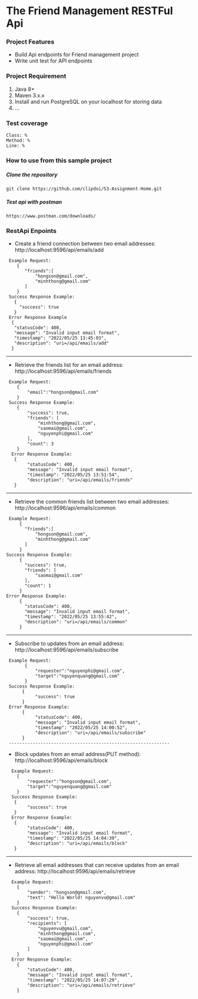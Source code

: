 # The Friend Management RESTFul Api

### Project Features

* Build Api endpoints for Friend management project
* Write unit test for API endpoints

### Project Requirement
1. Java 8+
2. Maven 3.x.x
3. Install and run PostgreSQL on your localhost for storing data
4. ...

### Test coverage
    Class: %
    Method: %
    Line: %

### How to use from this sample project
##### Clone the repository
```
git clone https://github.com/clipdoi/S3-Assignment-Home.git
```
##### Test api with postman
```
https://www.postman.com/downloads/
```

### RestApi Enpoints

* Create a friend connection between two email addresses: http://localhost:9596/api/emails/add
 ````
  Example Request:
     {
        "friends":[
            "hongson@gmail.com",
            "minhthong@gmail.com"
        ]
     }
  Success Response Example:
    {
      "success": true
    }
  Error Response Example
   {
    "statusCode": 400,
    "message": "Invalid input email format",
    "timestamp": "2022/05/25 13:45:03",
    "description": "uri=/api/emails/add"
   }
   ````
  -------------------------------------------------------------

* Retrieve the friends list for an email address: http://localhost:9596/api/emails/friends
````
 Example Request:
    {
        "email":"hongson@gmail.com"
    }
 Success Response Example:
    {
        "success": true,
        "friends": [
            "minhthong@gmail.com",
            "saomai@gmail.com",
            "nguyenphi@gmail.com"
        ],
        "count": 3
    }
  Error Response Example:
   {
        "statusCode": 400,
        "message": "Invalid input email format",
        "timestamp": "2022/05/25 13:51:54",
        "description": "uri=/api/emails/friends"
   }
 ````
 -------------------------------------------------------------

* Retrieve the common friends list between two email addresses: http://localhost:9596/api/emails/common
 ````
  Example Request:
      {
        "friends":[
            "hongson@gmail.com",
            "minhthong@gmail.com"
        ]
      }
 Success Response Example:
      {
        "success": true,
        "friends": [
            "saomai@gmail.com"
        ],
        "count": 1
      }
 Error Response Example:
      {
        "statusCode": 400,
        "message": "Invalid input email format",
        "timestamp": "2022/05/25 13:55:42",
        "description": "uri=/api/emails/common"
      }
  ````
  -------------------------------------------------------------

* Subscribe to updates from an email address: http://localhost:9596/api/emails/subscribe
 ````
  Example Request:
        {
            "requester":"nguyenphi@gmail.com",
            "target":"nguyenquang@gmail.com"
        }
  Success Response Example:
       {
            "success": true
       }
  Error Response Example:
       {
            "statusCode": 400,
            "message": "Invalid input email format",
            "timestamp": "2022/05/25 14:00:52",
            "description": "uri=/api/emails/subscribe"
       }
  -------------------------------------------------------------
````
* Block updates from an email address(PUT method): http://localhost:9596/api/emails/block
````
  Example Request:
    {   
        "requester":"hongson@gmail.com",
        "target":"nguyenquang@gmail.com"
    } 
  Success Response Example:
   {
        "success": true
   }
  Error Response Example:
   {
        "statusCode": 400,
        "message": "Invalid input email format",
        "timestamp": "2022/05/25 14:04:39",
        "description": "uri=/api/emails/block"
   }
   ````
  -------------------------------------------------------------

* Retrieve all email addresses that can receive updates from an email address: http://localhost:9596/api/emails/retrieve
````
  Example Request:
    {
        "sender": "hongson@gmail.com",
        "text": "Hello World! nguyenvu@gmail.com"
    }
  Success Response Example:
    {
        "success": true,
        "recipients": [
            "nguyenvu@gmail.com",
            "minhthong@gmail.com",
            "saomai@gmail.com",
            "nguyenphi@gmail.com"
        ]
    }
  Error Response Example:
    {
        "statusCode": 400,
        "message": "Invalid input email format",
        "timestamp": "2022/05/25 14:07:29",
        "description": "uri=/api/emails/retrieve"
    }
````